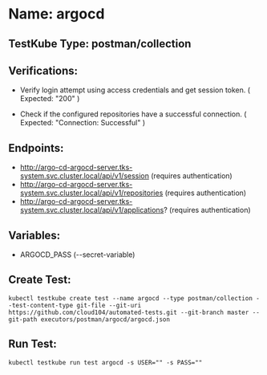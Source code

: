 # Name: argocd

## TestKube Type: postman/collection

## Verifications:

- Verify login attempt using access credentials and get session token. ( Expected: "200" )

- Check if the configured repositories have a successful connection. ( Expected: "Connection: Successful" )
 

## Endpoints:

- http://argo-cd-argocd-server.tks-system.svc.cluster.local/api/v1/session (requires authentication)
- http://argo-cd-argocd-server.tks-system.svc.cluster.local/api/v1/repositories (requires authentication)
- http://argo-cd-argocd-server.tks-system.svc.cluster.local/api/v1/applications? (requires authentication)


## Variables:

- ARGOCD_PASS (--secret-variable)


## Create Test:

```
kubectl testkube create test --name argocd --type postman/collection --test-content-type git-file --git-uri https://github.com/cloud104/automated-tests.git --git-branch master --git-path executors/postman/argocd/argocd.json
```

## Run Test:

```
kubectl testkube run test argocd -s USER="" -s PASS=""
```
